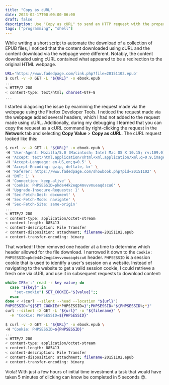 ```yaml
---
title: "Copy as cURL"
date: 2023-02-17T00:00:00-06:00
draft: false
description: Use "Copy as cURL" to send an HTTP request with the proper headers.
tags: ["programming", "shell"]
---
```


While writing a short script to automate the download of a collection of EPUB files, I noticed that the content downloaded using cURL and the content download via the webpage were different. Notably, the content downloaded using cURL contained what appeared to be a redirection to the original HTML webpage.

```bash
URL='https://www.fadedpage.com/link.php?file=20151102.epub'
$ curl -v -X GET -L "${URL}" -o ebook.epub
...
< HTTP/2 200
< content-type: text/html; charset=UTF-8
...
```

I started diagosing the issue by examining the request made via the webpage using the Firefox Developer Tools. I noticed the request made via the webpage added several headers, which I had not added to the request made using cURL. Additionally, during my debugging I learned that you can copy the request as a cURL command by right-clicking the request in the **Network** tab and selecting **Copy Value** > **Copy as cURL**. The cURL request looked like this:

```bash
$ curl -v -X GET -L "${URL}" -o ebook.epub \
-H 'User-Agent: Mozilla/5.0 (Macintosh; Intel Mac OS X 10.15; rv:109.0) Gecko/20100101 Firefox/110.0' \
-H 'Accept: text/html,application/xhtml+xml,application/xml;q=0.9,image/avif,image/webp,*/*;q=0.8' \
-H 'Accept-Language: en-US,en;q=0.5' \
-H 'Accept-Encoding: gzip, deflate, br' \
-H 'Referer: https://www.fadedpage.com/showbook.php?pid=20151102' \
-H 'DNT: 1' \
-H 'Connection: keep-alive' \
-H 'Cookie: PHPSESSID=pkde44k2eqp4mvvvmueaqdscu6' \
-H 'Upgrade-Insecure-Requests: 1' \
-H 'Sec-Fetch-Dest: document' \
-H 'Sec-Fetch-Mode: navigate' \
-H 'Sec-Fetch-Site: same-origin'
...
< HTTP/2 200
< content-type: application/octet-stream
< content-length: 885413
< content-description: File Transfer
< content-disposition: attachment; filename=20151102.epub
< content-transfer-encoding: binary
```

That worked! I then removed one header at a time to determine which header allowed for the file download. I narrowed it down to the `Cookie: PHPSESSID=pkde44k2eqp4mvvvmueaqdscu6` header. `PHPSESSID` is a session cookie that is used to identify a user's session on a website. Instead of navigating to the website to get a valid session cookie, I could retrieve a fresh one via cURL and use it in subsequent requests to download content:

```bash
while IFS=':' read -r key value; do
  case "${key}" in
    "set-cookie") SET_COOKIE="${value}";;
  esac
done < <(curl --silent --head --location "${url}")
PHPSESSID="${SET_COOKIE#*PHPSESSID=}";PHPSESSID="${PHPSESSID%;*}"
curl --silent -X GET -L "${url}" -o "${filename}" \
  -H "Cookie: PHPSESSID=${PHPSESSID}"
```

```bash
$ curl -v -X GET -L "${URL}" -o ebook.epub \
-H "Cookie: PHPSESSID=${PHPSESSID}"
...
< HTTP/2 200
< content-type: application/octet-stream
< content-length: 885413
< content-description: File Transfer
< content-disposition: attachment; filename=20151102.epub
< content-transfer-encoding: binary
```

Viola! With just a few hours of initial time investment a task that would have taken 5 minutes of clicking can know be completed in 5 seconds 😉.
